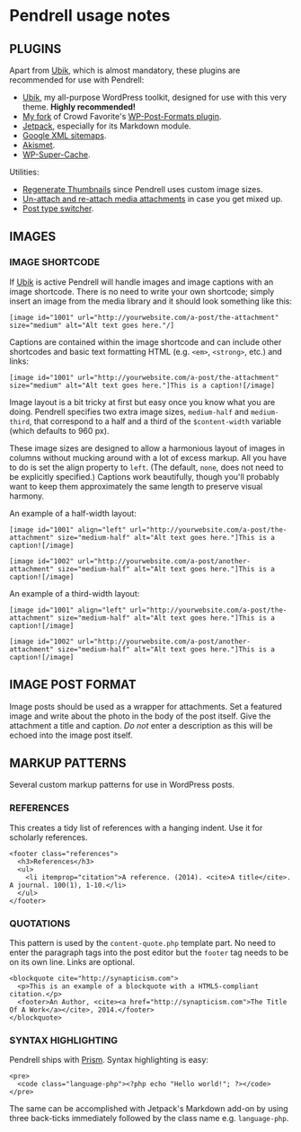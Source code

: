 # Pendrell usage notes

## PLUGINS

Apart from [Ubik](https://github.com/synapticism/ubik), which is almost mandatory, these plugins are recommended for use with Pendrell:

* [Ubik](https://github.com/synapticism/ubik), my all-purpose WordPress toolkit, designed for use with this very theme. **Highly recommended!**
* [My fork](https://github.com/synapticism/wp-post-formats) of Crowd Favorite's [WP-Post-Formats plugin](https://github.com/crowdfavorite/wp-post-formats).
* [Jetpack](https://github.com/Automattic/jetpack), especially for its Markdown module.
* [Google XML sitemaps](http://www.arnebrachhold.de/redir/sitemap-home/).
* [Akismet](http://akismet.com/).
* [WP-Super-Cache](http://ocaoimh.ie/wp-super-cache/).

Utilities:

* [Regenerate Thumbnails](http://wordpress.org/extend/plugins/regenerate-thumbnails/) since Pendrell uses custom image sizes.
* [Un-attach and re-attach media attachments](http://wordpress.org/plugins/unattach-and-re-attach-attachments/) in case you get mixed up.
* [Post type switcher](http://wordpress.org/extend/post-type-switcher/).



## IMAGES

### IMAGE SHORTCODE

If [Ubik](https://github.com/synapticism/ubik) is active Pendrell will handle images and image captions with an image shortcode. There is no need to write your own shortcode; simply insert an image from the media library and it should look something like this:

```
[image id="1001" url="http://yourwebsite.com/a-post/the-attachment" size="medium" alt="Alt text goes here."/]
```

Captions are contained within the image shortcode and can include other shortcodes and basic text formatting HTML (e.g. `<em>`, `<strong>`, etc.) and links:

```
[image id="1001" url="http://yourwebsite.com/a-post/the-attachment" size="medium" alt="Alt text goes here."]This is a caption![/image]
```

Image layout is a bit tricky at first but easy once you know what you are doing. Pendrell specifies two extra image sizes, `medium-half` and `medium-third`, that correspond to a half and a third of the `$content-width` variable (which defaults to 960 px).

These image sizes are designed to allow a harmonious layout of images in columns without mucking around with a lot of excess markup. All you have to do is set the align property to `left`. (The default, `none`, does not need to be explicitly specified.) Captions work beautifully, though you'll probably want to keep them approximately the same length to preserve visual harmony.

An example of a half-width layout:

```
[image id="1001" align="left" url="http://yourwebsite.com/a-post/the-attachment" size="medium-half" alt="Alt text goes here."]This is a caption![/image]

[image id="1002" url="http://yourwebsite.com/a-post/another-attachment" size="medium-half" alt="Alt text goes here."]This is a caption![/image]
```

An example of a third-width layout:

```
[image id="1001" align="left" url="http://yourwebsite.com/a-post/the-attachment" size="medium-half" alt="Alt text goes here."]This is a caption![/image]

[image id="1002" url="http://yourwebsite.com/a-post/another-attachment" size="medium-half" alt="Alt text goes here."]This is a caption![/image]
```



## IMAGE POST FORMAT

Image posts should be used as a wrapper for attachments. Set a featured image and write about the photo in the body of the post itself. Give the attachment a title and caption. *Do not* enter a description as this will be echoed into the image post itself.



## MARKUP PATTERNS

Several custom markup patterns for use in WordPress posts.

### REFERENCES

This creates a tidy list of references with a hanging indent. Use it for scholarly references.

```
<footer class="references">
  <h3>References</h3>
  <ul>
    <li itemprop="citation">A reference. (2014). <cite>A title</cite>. A journal. 100(1), 1-10.</li>
  </ul>
</footer>
```



### QUOTATIONS

This pattern is used by the `content-quote.php` template part. No need to enter the paragraph tags into the post editor but the `footer` tag needs to be on its own line. Links are optional.

```
<blockquote cite="http://synapticism.com">
  <p>This is an example of a blockquote with a HTML5-compliant citation.</p>
  <footer>An Author, <cite><a href="http://synapticism.com">The Title Of A Work</a></cite>, 2014.</footer>
</blockquote>
```



### SYNTAX HIGHLIGHTING

Pendrell ships with [Prism](http://prismjs.com/). Syntax highlighting is easy:

```
<pre>
  <code class="language-php"><?php echo "Hello world!"; ?></code>
</pre>
```

The same can be accomplished with Jetpack's Markdown add-on by using three back-ticks immediately followed by the class name e.g. `language-php`.
